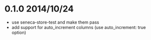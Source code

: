 
# 0.1.0 2014/10/24
- use seneca-store-test and make them pass
- add support for auto_increment columns (use auto_increment: true option)
